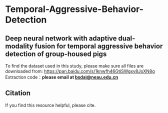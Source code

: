 # Temporal-Aggressive-Behavior-Detection
## Deep neural network with adaptive dual-modality fusion for temporal aggressive behavior detection of group-housed pigs

To find the dataset used in this study, please make sure all files are downloaded from: https://pan.baidu.com/s/1knwfh46GtiSWgxy8JoXN8g  
Extraction code：**please email at bsdai@neau.edu.cn**

## Citation
If you find this resource helpful, please cite.
